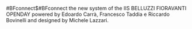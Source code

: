 #BFconnect$#BFconnect the new system of the IIS BELLUZZI FIORAVANTI OPENDAY powered by Edoardo Carrà, Francesco Taddia e Riccardo Bovinelli and designed by Michele Lazzari.

